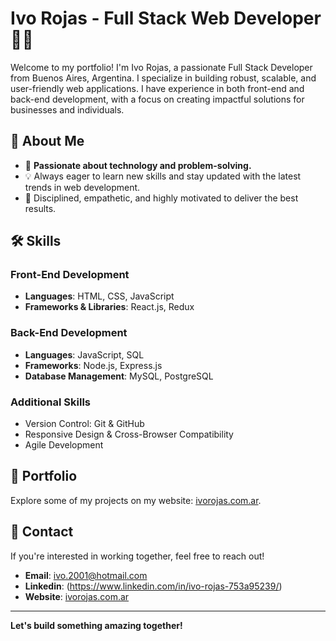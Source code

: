 # Ivo Rojas - Full Stack Web Developer 👨‍💻  

Welcome to my portfolio! I'm Ivo Rojas, a passionate Full Stack Developer from Buenos Aires, Argentina. I specialize in building robust, scalable, and user-friendly web applications. I have experience in both front-end and back-end development, with a focus on creating impactful solutions for businesses and individuals.

## 🌟 About Me  

- 🚀 **Passionate about technology and problem-solving.**  
- 💡 Always eager to learn new skills and stay updated with the latest trends in web development.  
- 🎯 Disciplined, empathetic, and highly motivated to deliver the best results.

## 🛠️ Skills  

### Front-End Development  
- **Languages**: HTML, CSS, JavaScript  
- **Frameworks & Libraries**: React.js, Redux  

### Back-End Development  
- **Languages**: JavaScript, SQL  
- **Frameworks**: Node.js, Express.js  
- **Database Management**: MySQL, PostgreSQL  

### Additional Skills  
- Version Control: Git & GitHub  
- Responsive Design & Cross-Browser Compatibility  
- Agile Development  

## 📁 Portfolio  

Explore some of my projects on my website: [ivorojas.com.ar](https://ivorojas.com.ar/).

## 📧 Contact  

If you're interested in working together, feel free to reach out!  

- **Email**: ivo.2001@hotmail.com
- **Linkedin**: (https://www.linkedin.com/in/ivo-rojas-753a95239/)
- **Website**: [ivorojas.com.ar](https://ivorojas.com.ar/)  



---

**Let's build something amazing together!**  
